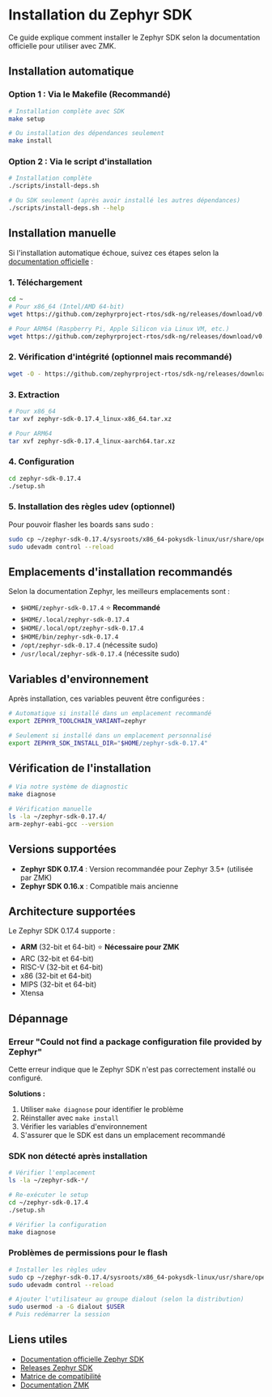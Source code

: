 # Installation du Zephyr SDK

Ce guide explique comment installer le Zephyr SDK selon la documentation officielle pour utiliser avec ZMK.

## Installation automatique

### Option 1 : Via le Makefile (Recommandé)

```bash
# Installation complète avec SDK
make setup

# Ou installation des dépendances seulement
make install
```

### Option 2 : Via le script d'installation

```bash
# Installation complète
./scripts/install-deps.sh

# Ou SDK seulement (après avoir installé les autres dépendances)
./scripts/install-deps.sh --help
```

## Installation manuelle

Si l'installation automatique échoue, suivez ces étapes selon la [documentation officielle](https://docs.zephyrproject.org/latest/develop/toolchains/zephyr_sdk.html) :

### 1. Téléchargement

```bash
cd ~
# Pour x86_64 (Intel/AMD 64-bit)
wget https://github.com/zephyrproject-rtos/sdk-ng/releases/download/v0.17.4/zephyr-sdk-0.17.4_linux-x86_64.tar.xz

# Pour ARM64 (Raspberry Pi, Apple Silicon via Linux VM, etc.)
wget https://github.com/zephyrproject-rtos/sdk-ng/releases/download/v0.17.4/zephyr-sdk-0.17.4_linux-aarch64.tar.xz
```

### 2. Vérification d'intégrité (optionnel mais recommandé)

```bash
wget -O - https://github.com/zephyrproject-rtos/sdk-ng/releases/download/v0.17.4/sha256.sum | shasum --check --ignore-missing
```

### 3. Extraction

```bash
# Pour x86_64
tar xvf zephyr-sdk-0.17.4_linux-x86_64.tar.xz

# Pour ARM64  
tar xvf zephyr-sdk-0.17.4_linux-aarch64.tar.xz
```

### 4. Configuration

```bash
cd zephyr-sdk-0.17.4
./setup.sh
```

### 5. Installation des règles udev (optionnel)

Pour pouvoir flasher les boards sans sudo :

```bash
sudo cp ~/zephyr-sdk-0.17.4/sysroots/x86_64-pokysdk-linux/usr/share/openocd/contrib/60-openocd.rules /etc/udev/rules.d
sudo udevadm control --reload
```

## Emplacements d'installation recommandés

Selon la documentation Zephyr, les meilleurs emplacements sont :

- `$HOME/zephyr-sdk-0.17.4` ⭐ **Recommandé**
- `$HOME/.local/zephyr-sdk-0.17.4`
- `$HOME/.local/opt/zephyr-sdk-0.17.4`
- `$HOME/bin/zephyr-sdk-0.17.4`
- `/opt/zephyr-sdk-0.17.4` (nécessite sudo)
- `/usr/local/zephyr-sdk-0.17.4` (nécessite sudo)

## Variables d'environnement

Après installation, ces variables peuvent être configurées :

```bash
# Automatique si installé dans un emplacement recommandé
export ZEPHYR_TOOLCHAIN_VARIANT=zephyr

# Seulement si installé dans un emplacement personnalisé
export ZEPHYR_SDK_INSTALL_DIR="$HOME/zephyr-sdk-0.17.4"
```

## Vérification de l'installation

```bash
# Via notre système de diagnostic
make diagnose

# Vérification manuelle
ls -la ~/zephyr-sdk-0.17.4/
arm-zephyr-eabi-gcc --version
```

## Versions supportées

- **Zephyr SDK 0.17.4** : Version recommandée pour Zephyr 3.5+ (utilisée par ZMK)
- **Zephyr SDK 0.16.x** : Compatible mais ancienne

## Architecture supportées

Le Zephyr SDK 0.17.4 supporte :

- **ARM** (32-bit et 64-bit) ⭐ **Nécessaire pour ZMK**
- ARC (32-bit et 64-bit)  
- RISC-V (32-bit et 64-bit)
- x86 (32-bit et 64-bit)
- MIPS (32-bit et 64-bit)
- Xtensa

## Dépannage

### Erreur "Could not find a package configuration file provided by Zephyr"

Cette erreur indique que le Zephyr SDK n'est pas correctement installé ou configuré.

**Solutions :**

1. Utiliser `make diagnose` pour identifier le problème
2. Réinstaller avec `make install`
3. Vérifier les variables d'environnement
4. S'assurer que le SDK est dans un emplacement recommandé

### SDK non détecté après installation

```bash
# Vérifier l'emplacement
ls -la ~/zephyr-sdk-*/

# Re-exécuter le setup
cd ~/zephyr-sdk-0.17.4
./setup.sh

# Vérifier la configuration
make diagnose
```

### Problèmes de permissions pour le flash

```bash
# Installer les règles udev
sudo cp ~/zephyr-sdk-0.17.4/sysroots/x86_64-pokysdk-linux/usr/share/openocd/contrib/60-openocd.rules /etc/udev/rules.d
sudo udevadm control --reload

# Ajouter l'utilisateur au groupe dialout (selon la distribution)
sudo usermod -a -G dialout $USER
# Puis redémarrer la session
```

## Liens utiles

- [Documentation officielle Zephyr SDK](https://docs.zephyrproject.org/latest/develop/toolchains/zephyr_sdk.html)
- [Releases Zephyr SDK](https://github.com/zephyrproject-rtos/sdk-ng/releases)
- [Matrice de compatibilité](https://github.com/zephyrproject-rtos/sdk-ng/wiki/Zephyr-Version-Compatibility)
- [Documentation ZMK](https://zmk.dev/docs/development/setup)
